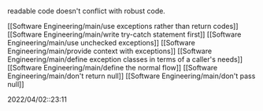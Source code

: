# 
readable code doesn't conflict with robust code.


[[Software Engineering/main/use exceptions rather than return codes]]
[[Software Engineering/main/write try-catch statement first]]
[[Software Engineering/main/use unchecked exceptions]]
[[Software Engineering/main/provide context with exceptions]]
[[Software Engineering/main/define exception classes in terms of a caller's needs]]
[[Software Engineering/main/define the normal flow]]
[[Software Engineering/main/don't return null]]
[[Software Engineering/main/don't pass null]]

2022/04/02::23:11